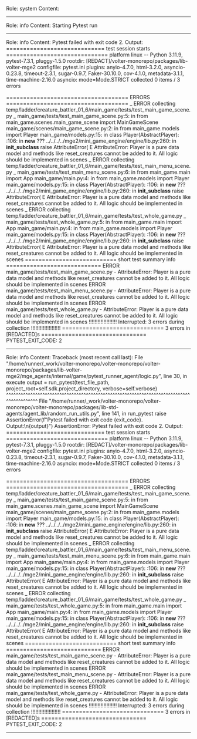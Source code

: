 Role: system
Content: 
__________________
Role: info
Content: Starting Pytest run
__________________
Role: info
Content: Pytest failed with exit code 2. Output:
============================= test session starts ==============================
platform linux -- Python 3.11.9, pytest-7.3.1, pluggy-1.5.0
rootdir: [REDACT]/volter-monorepo/packages/lib-volter-mge2
configfile: pytest.ini
plugins: anyio-4.7.0, html-3.2.0, asyncio-0.23.8, timeout-2.3.1, sugar-0.9.7, Faker-30.10.0, cov-4.1.0, metadata-3.1.1, time-machine-2.16.0
asyncio: mode=Mode.STRICT
collected 0 items / 3 errors

==================================== ERRORS ====================================
_ ERROR collecting temp/ladder/creature_battler_01_6/main_game/tests/test_main_game_scene.py _
main_game/tests/test_main_game_scene.py:5: in <module>
    from main_game.scenes.main_game_scene import MainGameScene
main_game/scenes/main_game_scene.py:2: in <module>
    from main_game.models import Player
main_game/models.py:15: in <module>
    class Player(AbstractPlayer):
<frozen abc>:106: in __new__
    ???
../../../../mge2/mini_game_engine/engine/lib.py:260: in __init_subclass__
    raise AttributeError(
E   AttributeError: Player is a pure data model and methods like reset_creatures cannot be added to it. All logic should be implemented in scenes
_ ERROR collecting temp/ladder/creature_battler_01_6/main_game/tests/test_main_menu_scene.py _
main_game/tests/test_main_menu_scene.py:6: in <module>
    from main_game.main import App
main_game/main.py:4: in <module>
    from main_game.models import Player
main_game/models.py:15: in <module>
    class Player(AbstractPlayer):
<frozen abc>:106: in __new__
    ???
../../../../mge2/mini_game_engine/engine/lib.py:260: in __init_subclass__
    raise AttributeError(
E   AttributeError: Player is a pure data model and methods like reset_creatures cannot be added to it. All logic should be implemented in scenes
_ ERROR collecting temp/ladder/creature_battler_01_6/main_game/tests/test_whole_game.py _
main_game/tests/test_whole_game.py:5: in <module>
    from main_game.main import App
main_game/main.py:4: in <module>
    from main_game.models import Player
main_game/models.py:15: in <module>
    class Player(AbstractPlayer):
<frozen abc>:106: in __new__
    ???
../../../../mge2/mini_game_engine/engine/lib.py:260: in __init_subclass__
    raise AttributeError(
E   AttributeError: Player is a pure data model and methods like reset_creatures cannot be added to it. All logic should be implemented in scenes
=========================== short test summary info ============================
ERROR main_game/tests/test_main_game_scene.py - AttributeError: Player is a pure data model and methods like reset_creatures cannot be added to it. All logic should be implemented in scenes
ERROR main_game/tests/test_main_menu_scene.py - AttributeError: Player is a pure data model and methods like reset_creatures cannot be added to it. All logic should be implemented in scenes
ERROR main_game/tests/test_whole_game.py - AttributeError: Player is a pure data model and methods like reset_creatures cannot be added to it. All logic should be implemented in scenes
!!!!!!!!!!!!!!!!!!! Interrupted: 3 errors during collection !!!!!!!!!!!!!!!!!!!!
============================== 3 errors in [REDACTED]s ===============================
PYTEST_EXIT_CODE: 2

__________________
Role: info
Content: Traceback (most recent call last):
  File "/home/runner/_work/volter-monorepo/volter-monorepo/volter-monorepo/packages/lib-volter-mge2/mge_agents/internal/game/pytest_runner_agent/logic.py", line 30, in execute
    output = run_pytest(test_file_path, project_root=self.sdk.project_directory, verbose=self.verbose)
             ^^^^^^^^^^^^^^^^^^^^^^^^^^^^^^^^^^^^^^^^^^^^^^^^^^^^^^^^^^^^^^^^^^^^^^^^^^^^^^^^^^^^^^^^^
  File "/home/runner/_work/volter-monorepo/volter-monorepo/volter-monorepo/packages/lib-std-agents/agent_lib/random_run_utils.py", line 141, in run_pytest
    raise AssertionError(f"Pytest failed with exit code {exit_code}. Output:\n{output}")
AssertionError: Pytest failed with exit code 2. Output:
============================= test session starts ==============================
platform linux -- Python 3.11.9, pytest-7.3.1, pluggy-1.5.0
rootdir: [REDACT]/volter-monorepo/packages/lib-volter-mge2
configfile: pytest.ini
plugins: anyio-4.7.0, html-3.2.0, asyncio-0.23.8, timeout-2.3.1, sugar-0.9.7, Faker-30.10.0, cov-4.1.0, metadata-3.1.1, time-machine-2.16.0
asyncio: mode=Mode.STRICT
collected 0 items / 3 errors

==================================== ERRORS ====================================
_ ERROR collecting temp/ladder/creature_battler_01_6/main_game/tests/test_main_game_scene.py _
main_game/tests/test_main_game_scene.py:5: in <module>
    from main_game.scenes.main_game_scene import MainGameScene
main_game/scenes/main_game_scene.py:2: in <module>
    from main_game.models import Player
main_game/models.py:15: in <module>
    class Player(AbstractPlayer):
<frozen abc>:106: in __new__
    ???
../../../../mge2/mini_game_engine/engine/lib.py:260: in __init_subclass__
    raise AttributeError(
E   AttributeError: Player is a pure data model and methods like reset_creatures cannot be added to it. All logic should be implemented in scenes
_ ERROR collecting temp/ladder/creature_battler_01_6/main_game/tests/test_main_menu_scene.py _
main_game/tests/test_main_menu_scene.py:6: in <module>
    from main_game.main import App
main_game/main.py:4: in <module>
    from main_game.models import Player
main_game/models.py:15: in <module>
    class Player(AbstractPlayer):
<frozen abc>:106: in __new__
    ???
../../../../mge2/mini_game_engine/engine/lib.py:260: in __init_subclass__
    raise AttributeError(
E   AttributeError: Player is a pure data model and methods like reset_creatures cannot be added to it. All logic should be implemented in scenes
_ ERROR collecting temp/ladder/creature_battler_01_6/main_game/tests/test_whole_game.py _
main_game/tests/test_whole_game.py:5: in <module>
    from main_game.main import App
main_game/main.py:4: in <module>
    from main_game.models import Player
main_game/models.py:15: in <module>
    class Player(AbstractPlayer):
<frozen abc>:106: in __new__
    ???
../../../../mge2/mini_game_engine/engine/lib.py:260: in __init_subclass__
    raise AttributeError(
E   AttributeError: Player is a pure data model and methods like reset_creatures cannot be added to it. All logic should be implemented in scenes
=========================== short test summary info ============================
ERROR main_game/tests/test_main_game_scene.py - AttributeError: Player is a pure data model and methods like reset_creatures cannot be added to it. All logic should be implemented in scenes
ERROR main_game/tests/test_main_menu_scene.py - AttributeError: Player is a pure data model and methods like reset_creatures cannot be added to it. All logic should be implemented in scenes
ERROR main_game/tests/test_whole_game.py - AttributeError: Player is a pure data model and methods like reset_creatures cannot be added to it. All logic should be implemented in scenes
!!!!!!!!!!!!!!!!!!! Interrupted: 3 errors during collection !!!!!!!!!!!!!!!!!!!!
============================== 3 errors in [REDACTED]s ===============================
PYTEST_EXIT_CODE: 2


__________________
